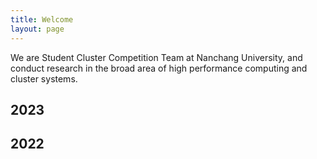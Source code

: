 ```yaml
---
title: Welcome
layout: page
---
```


We are Student Cluster Competition Team at Nanchang University, and conduct research in the broad area of high performance computing and cluster systems.

## 2023



## 2022

